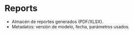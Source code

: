 # Reports

- Almacén de reportes generados (PDF/XLSX).
- Metadatos: versión de modelo, fecha, parámetros usados.
